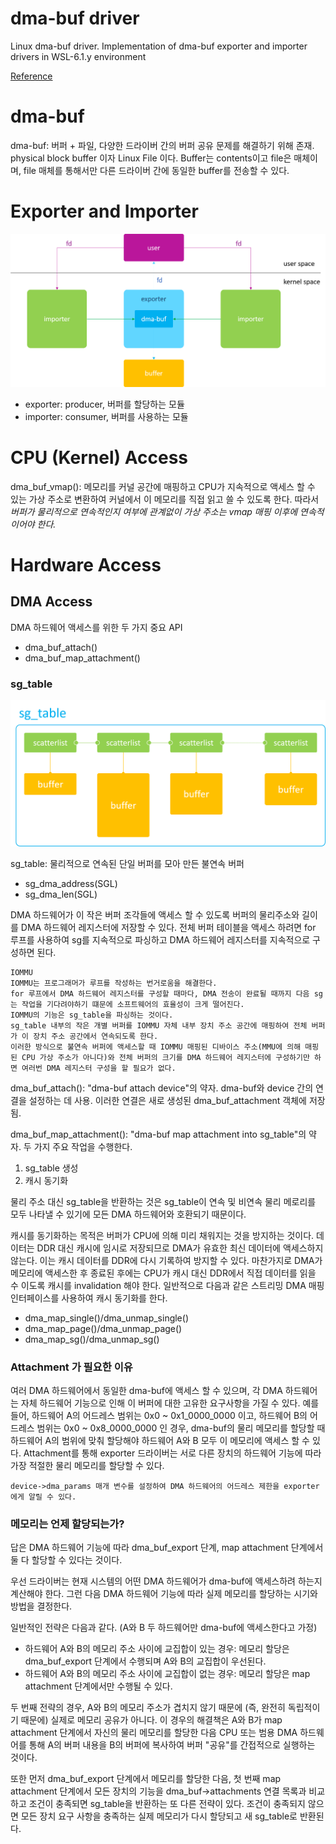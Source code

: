 # dma-buf driver
Linux dma-buf driver.
Implementation of dma-buf exporter and importer drivers in WSL-6.1.y environment

[Reference](https://blog.csdn.net/hexiaolong2009/article/details/102596744)


# dma-buf
dma-buf: 버퍼 + 파일, 다양한 드라이버 간의 버퍼 공유 문제를 해결하기 위해 존재. physical block buffer 이자 Linux File 이다. Buffer는 contents이고 file은 매체이며, file 매체를 통해서만 다른 드라이버 간에 동일한 buffer를 전송할 수 있다.


# Exporter and Importer
![alt text](images/exporter_importer.png)


 * exporter: producer, 버퍼를 할당하는 모듈
 * importer: consumer, 버퍼를 사용하는 모듈


# CPU (Kernel) Access
dma_buf_vmap(): 메모리를 커널 공간에 매핑하고 CPU가 지속적으로 액세스 할 수 있는 가상 주소로 변환하여 커널에서 이 메모리를 직접 읽고 쓸 수 있도록 한다. 따라서 *버퍼가 물리적으로 연속적인지 여부에 관계없이 가상 주소는 vmap 매핑 이후에 연속적이어야 한다.*


# Hardware Access
## DMA Access
DMA 하드웨어 액세스를 위한 두 가지 중요 API
 * dma_buf_attach()
 * dma_buf_map_attachment()


### sg_table
![alt text](images/sg_table.png)

sg_table: 물리적으로 연속된 단일 버퍼를 모아 만든 불연속 버퍼
 * sg_dma_address(SGL)
 * sg_dma_len(SGL)

DMA 하드웨어가 이 작은 버퍼 조각들에 액세스 할 수 있도록 버퍼의 물리주소와 길이를 DMA 하드웨어 레지스터에 저장할 수 있다.
전체 버퍼 테이블을 액세스 하려면 for 루프를 사용하여 sg를 지속적으로 파싱하고 DMA 하드웨어 레지스터를 지속적으로 구성하면 된다.
```
IOMMU
IOMMU는 프로그래머가 루프를 작성하는 번거로움을 해결한다.
for 루프에서 DMA 하드웨어 레지스터를 구성할 때마다, DMA 전송이 완료될 때까지 다음 sg는 작업을 기다려야하기 떄문에 소프트웨어의 효율성이 크게 떨어진다.
IOMMU의 기능은 sg_table을 파싱하는 것이다.
sg_table 내부의 작은 개별 버퍼를 IOMMU 자체 내부 장치 주소 공간에 매핑하여 전체 버퍼가 이 장치 주소 공간에서 연속되도록 한다.
이러한 방식으로 불연속 버퍼에 액세스할 때 IOMMU 매핑된 디바이스 주소(MMU에 의해 매핑된 CPU 가상 주소가 아니다)와 전체 버퍼의 크기를 DMA 하드웨어 레지스터에 구성하기만 하면 여러번 DMA 레지스터 구성을 할 필요가 없다.
```



dma_buf_attach():
"dma-buf attach device"의 약자. dma-buf와 device 간의 연결을 설정하는 데 사용.
이러한 연결은 새로 생성된 dma_buf_attachment 객체에 저장됨.


dma_buf_map_attachment():
"dma-buf map attachment into sg_table"의 약자. 두 가지 주요 작업을 수행한다.
  1. sg_table 생성
  2. 캐시 동기화

물리 주소 대신 sg_table을 반환하는 것은 sg_table이 연속 및 비연속 물리 메로리를 모두 나타낼 수 있기에 모든 DMA 하드웨어와 호환되기 때문이다.

캐시를 동기화하는 목적은 버퍼가 CPU에 의해 미리 채워지는 것을 방지하는 것이다.
데이터는 DDR 대신 캐시에 임시로 저장되므로 DMA가 유효한 최신 데이터에 액세스하지 않는다.
이는 캐시 데이터를 DDR에 다시 기록하여 방지할 수 있다.
마찬가지로 DMA가 메모리에 액세스한 후 종료된 후에는 CPU가 캐시 대신 DDR에서 직접 데이터를 읽을 수 이도록 캐시를 invalidation 해야 한다.
일반적으로 다음과 같은 스트리밍 DMA 매핑 인터페이스를 사용하여 캐시 동기화를 한다.
* dma_map_single()/dma_unmap_single()
* dma_map_page()/dma_unmap_page()
* dma_map_sg()/dma_unmap_sg()

### Attachment 가 필요한 이유
여러 DMA 하드웨어에서 동일한 dma-buf에 액세스 할 수 있으며, 각 DMA 하드웨어는 자체 하드웨어 기능으로 인해 이 버퍼에 대한 고유한 요구사항을 가질 수 있다.
예를 들어, 하드웨어 A의 어드레스 범위는 0x0 ~ 0x1_0000_0000 이고, 하드웨어 B의 어드레스 범위는 0x0 ~ 0x8_0000_0000 인 경우,
dma-buf의 물리 메모리를 할당할 때 하드웨어 A의 범위에 맞춰 할당해야 하드웨어 A와 B 모두 이 메모리에 액세스 할 수 있다.
Attachment를 통해 exporter 드라이버는 서로 다른 장치의 하드웨어 기능에 따라 가장 적절한 물리 메모리를 할당할 수 있다.
```
device->dma_params 매개 변수를 설정하여 DMA 하드웨어의 어드레스 제한을 exporter 에게 알릴 수 있다.
```

### 메모리는 언제 할당되는가?
답은 DMA 하드웨어 기능에 따라 dma_buf_export 단계, map attachment 단계에서 둘 다 할당할 수 있다는 것이다.

우선 드라이버는 현재 시스템의 어떤 DMA 하드웨어가 dma-buf에 액세스하려 하는지 계산해야 한다.
그런 다음 DMA 하드웨어 기능에 따라 실제 메모리를 할당하는 시기와 방법을 결정한다.

일반적인 전략은 다음과 같다. (A와 B 두 하드웨어만 dma-buf에 액세스한다고 가정)

  * 하드웨어 A와 B의 메모리 주소 사이에 교집합이 있는 경우: 메모리 할당은 dma_buf_export 단계에서 수행되며 A와 B의 교집합이 우선된다.
  * 하드웨어 A와 B의 메모리 주소 사이에 교집합이 없는 경우: 메모리 할당은 map attachment 단계에서만 수행될 수 있다.

두 번째 전략의 경우, A와 B의 메모리 주소가 겹치지 않기 때문에 (즉, 완전히 독립적이기 때문에) 실제로 메모리 공유가 아니다.
이 경우의 해결책은 A와 B가 map attachment 단계에서 자신의 물리 메모리를 할당한 다음 CPU 또는 범용 DMA 하드웨어를 통해 A의 버퍼 내용을 B의 버퍼에 복사하여 버퍼 "공유"를 간접적으로 실행하는 것이다.

또한 먼저 dma_buf_export 단계에서 메모리를 할당한 다음, 첫 번째 map attachment 단계에서 모든 장치의 기능을 dma_buf->attachments 연결 목록과 비교하고
조건이 충족되면 sg_table을 반환하는 또 다른 전략이 있다. 조건이 충족되지 않으면 모든 장치 요구 사항을 충족하는 실제 메모리가 다시 할당되고 새 sg_table로 반환된다.